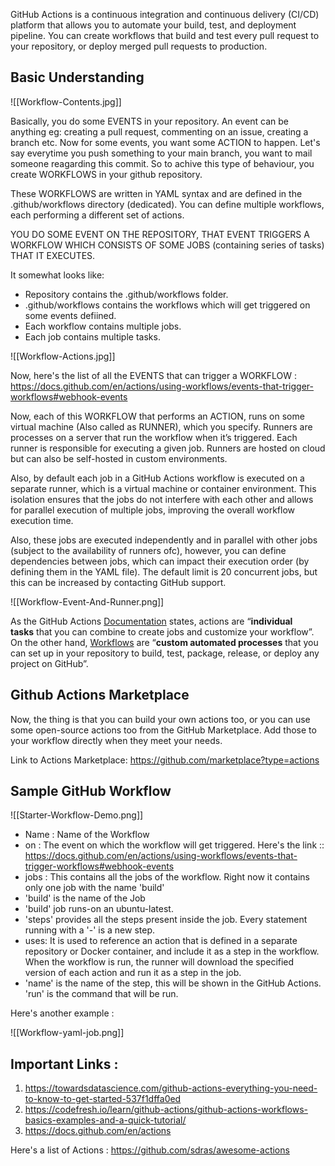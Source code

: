 GitHub Actions is a continuous integration and continuous delivery (CI/CD) platform that allows you to automate your build, test, and deployment pipeline. You can create workflows that build and test every pull request to your repository, or deploy merged pull requests to production.

## Basic Understanding

![[Workflow-Contents.jpg]]

Basically, you do some EVENTS in your repository. An event can be anything eg: creating a pull request, commenting on an issue, creating a branch etc. Now for some events, you want some ACTION to happen. Let's say everytime you push something to your main branch, you want to mail someone reagarding this commit. So to achive this type of behaviour, you create WORKFLOWS in your github repository.

These WORKFLOWS are written in YAML syntax and are defined in the .github/workflows directory (dedicated). You can define multiple workflows, each performing a different set of actions.

YOU DO SOME EVENT ON THE REPOSITORY, THAT EVENT TRIGGERS A WORKFLOW WHICH CONSISTS OF SOME JOBS (containing series of tasks) THAT IT EXECUTES.

It somewhat looks like:
- Repository contains the .github/workflows folder.
- .github/workflows contains the workflows which will get triggered on some events defiined.
- Each workflow contains multiple jobs.
- Each job contains multiple tasks.


![[Workflow-Actions.jpg]]


Now, here's the list of all the EVENTS that can trigger a WORKFLOW : 
https://docs.github.com/en/actions/using-workflows/events-that-trigger-workflows#webhook-events

Now, each of this WORKFLOW that performs an ACTION, runs on some virtual machine (Also called as RUNNER), which you specify. Runners are processes on a server that run the workflow when it’s triggered. Each runner is responsible for executing a given job. Runners are hosted on cloud but can also be self-hosted in custom environments.

Also, by default each job in a GitHub Actions workflow is executed on a separate runner, which is a virtual machine or container environment. This isolation ensures that the jobs do not interfere with each other and allows for parallel execution of multiple jobs, improving the overall workflow execution time.

Also, these jobs are executed independently and in parallel with other jobs (subject to the availability of runners ofc), however, you can define dependencies between jobs, which can impact their execution order (by defining them in the YAML file). The default limit is 20 concurrent jobs, but this can be increased by contacting GitHub support.

![[Workflow-Event-And-Runner.png]]

As the GitHub Actions [Documentation](https://docs.github.com/en/actions) states, actions are “**individual tasks** that you can combine to create jobs and customize your workflow”. On the other hand, [Workflows](https://docs.github.com/en/actions/configuring-and-managing-workflows/configuring-a-workflow#about-workflows) are “**custom automated processes** that you can set up in your repository to build, test, package, release, or deploy any project on GitHub”. 

## Github Actions Marketplace

Now, the thing is that you can build your own actions too, or you can use some open-source actions too from the GitHub Marketplace. Add those to your workflow directly when they meet your needs.

Link to Actions Marketplace: https://github.com/marketplace?type=actions

## Sample GitHub Workflow

![[Starter-Workflow-Demo.png]]

- Name : Name of the Workflow
- on : The event on which the workflow will get triggered. Here's the link :: https://docs.github.com/en/actions/using-workflows/events-that-trigger-workflows#webhook-events
- jobs : This contains all the jobs of the workflow. Right now it contains only one job with the name 'build'
- 'build' is the name of the Job
- 'build' job runs-on an ubuntu-latest. 
- 'steps' provides all the steps present inside the job. Every statement running with a '-' is a new step.
- uses: It is used to reference an action that is defined in a separate repository or Docker container, and include it as a step in the workflow. When the workflow is run, the runner will download the specified version of each action and run it as a step in the job.
- 'name' is the name of the step, this will be shown in the GitHub Actions. 'run' is the command that will be run.

Here's another example : 

![[Workflow-yaml-job.png]]

## Important Links : 

1. https://towardsdatascience.com/github-actions-everything-you-need-to-know-to-get-started-537f1dffa0ed
2. https://codefresh.io/learn/github-actions/github-actions-workflows-basics-examples-and-a-quick-tutorial/
3. https://docs.github.com/en/actions

Here's a list of Actions : https://github.com/sdras/awesome-actions
